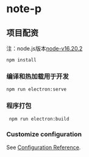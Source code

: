 # note-p

## 项目配资

注：node.js版本[node-v16.20.2](https://nodejs.org/download/release/v16.20.2/node-v16.20.2-x64.msi)

```
npm install
```

### 编译和热加载用于开发
```
npm run electron:serve 
```

### 程序打包
```
 npm run electron:build 
```

### Customize configuration
See [Configuration Reference](https://cli.vuejs.org/config/).
